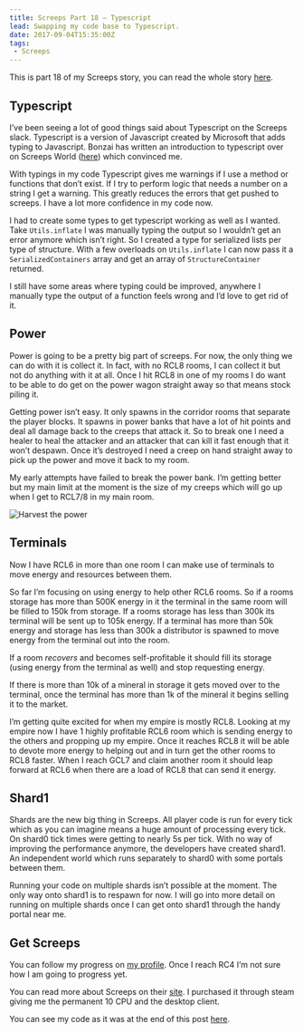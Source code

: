 ```yaml
---
title: Screeps Part 18 – Typescript
lead: Swapping my code base to Typescript.
date: 2017-09-04T15:35:00Z
tags:
 - Screeps
---
```

This is part 18 of my Screeps story, you can read the whole story [here](/articles/screeps).

## Typescript

I’ve been seeing a lot of good things said about Typescript on the Screeps slack. Typescript is a version of Javascript created by Microsoft that adds typing to Javascript. Bonzai has written an introduction to typescript over on Screeps World ([here](https://screepsworld.com/2017/07/typescreeps-getting-started-with-ts-in-screeps/)) which convinced me.

With typings in my code Typescript gives me warnings if I use a method or functions that don’t exist. If I try to perform logic that needs a number on a string I get a warning. This greatly reduces the errors that get pushed to screeps. I have a lot more confidence in my code now.

I had to create some types to get typescript working as well as I wanted. Take `Utils.inflate` I was manually typing the output so I wouldn’t get an error anymore which isn’t right. So I created a type for serialized lists per type of structure. With a few overloads on `Utils.inflate` I can now pass it a `SerializedContainers` array and get an array of `StructureContainer` returned.

I still have some areas where typing could be improved, anywhere I manually type the output of a function feels wrong and I’d love to get rid of it.

## Power

Power is going to be a pretty big part of screeps. For now, the only thing we can do with it is collect it. In fact, with no RCL8 rooms, I can collect it but not do anything with it at all. Once I hit RCL8 in one of my rooms I do want to be able to do get on the power wagon straight away so that means stock piling it.

Getting power isn’t easy. It only spawns in the corridor rooms that separate the player blocks. It spawns in power banks that have a lot of hit points and deal all damage back to the creeps that attack it. So to break one I need a healer to heal the attacker and an attacker that can kill it fast enough that it won’t despawn. Once it’s destroyed I need a creep on hand straight away to pick up the power and move it back to my room.

My early attempts have failed to break the power bank. I’m getting better but my main limit at the moment is the size of my creeps which will go up when I get to RCL7/8 in my main room.

![Harvest the power](./power.png)

## Terminals

Now I have RCL6 in more than one room I can make use of terminals to move energy and resources between them.

So far I’m focusing on using energy to help other RCL6 rooms. So if a rooms storage has more than 500K energy in it the terminal in the same room will be filled to 150k from storage. If a rooms storage has less than 300k its terminal will be sent up to 105k energy. If a terminal has more than 50k energy and storage has less than 300k a distributor is spawned to move energy from the terminal out into the room.

If a room _recovers_ and becomes self-profitable it should fill its storage (using energy from the terminal as well) and stop requesting energy.

If there is more than 10k of a mineral in storage it gets moved over to the terminal, once the terminal has more than 1k of the mineral it begins selling it to the market.

I’m getting quite excited for when my empire is mostly RCL8. Looking at my empire now I have 1 highly profitable RCL6 room which is sending energy to the others and propping up my empire. Once it reaches RCL8 it will be able to devote more energy to helping out and in turn get the other rooms to RCL8 faster. When I reach GCL7 and claim another room it should leap forward at RCL6 when there are a load of RCL8 that can send it energy.

## Shard1

Shards are the new big thing in Screeps. All player code is run for every tick which as you can imagine means a huge amount of processing every tick. On shard0 tick times were getting to nearly 5s per tick. With no way of improving the performance anymore, the developers have created shard1. An independent world which runs separately to shard0 with some portals between them.

Running your code on multiple shards isn’t possible at the moment. The only way onto shard1 is to respawn for now. I will go into more detail on running on multiple shards once I can get onto shard1 through the handy portal near me.

## Get Screeps

You can follow my progress on [my profile](https://screeps.com/a/#!/profile/Arcath). Once I reach RC4 I’m not sure how I am going to progress yet.

You can read more about Screeps on their [site](https://screeps.com/). I purchased it through steam giving me the permanent 10 CPU and the desktop client.

You can see my code as it was at the end of this post [here](https://github.com/Arcath/screeps-code/tree/1c2a4109076c632dbd88d36187f86d1fbf458e00).
